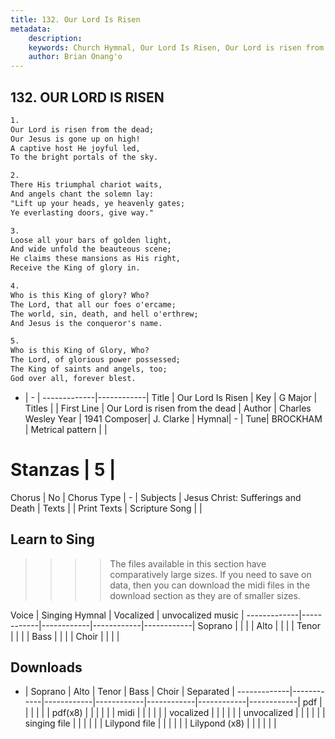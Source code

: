 ```yaml
---
title: 132. Our Lord Is Risen
metadata:
    description: 
    keywords: Church Hymnal, Our Lord Is Risen, Our Lord is risen from the dead, 
    author: Brian Onang'o
---
```



## 132. OUR LORD IS RISEN

```txt
1.
Our Lord is risen from the dead; 
Our Jesus is gone up on high! 
A captive host He joyful led, 
To the bright portals of the sky. 

2.
There His triumphal chariot waits, 
And angels chant the solemn lay: 
"Lift up your heads, ye heavenly gates; 
Ye everlasting doors, give way." 

3.
Loose all your bars of golden light, 
And wide unfold the beauteous scene; 
He claims these mansions as His right, 
Receive the King of glory in. 

4.
Who is this King of glory? Who? 
The Lord, that all our foes o'ercame; 
The world, sin, death, and hell o'erthrew; 
And Jesus is the conqueror's name. 

5.
Who is this King of Glory, Who? 
The Lord, of glorious power possessed; 
The King of saints and angels, too; 
God over all, forever blest.

```

- |   -  |
-------------|------------|
Title | Our Lord Is Risen |
Key | G Major |
Titles |  |
First Line | Our Lord is risen from the dead |
Author | Charles Wesley
Year | 1941
Composer| J. Clarke |
Hymnal|  - |
Tune| BROCKHAM |
Metrical pattern | |
# Stanzas | 5 |
Chorus | No |
Chorus Type | - |
Subjects | Jesus Christ: Sufferings and Death |
Texts |  |
Print Texts | 
Scripture Song |  |
  
## Learn to Sing

>>>> The files available in this section have comparatively large sizes. If you need to save on data, then you can download the midi files in the download section as they are of smaller sizes.

Voice |  Singing Hymnal | Vocalized | unvocalized music |
-------------|------------|------------|------------|------------|
Soprano | | | |
Alto | | | |
Tenor | | | |
Bass | | | |
Choir | | | |

## Downloads

- |  Soprano | Alto | Tenor | Bass | Choir | Separated |
-------------|------------|------------|------------|------------|------------|------------|
pdf | | | | | |
pdf(x8) | | | | | |
midi | | | | | |
vocalized | | | | | |
unvocalized | | | | | |
singing file | | | | | |
Lilypond file | | | | | |
Lilypond (x8) | | | | | |
  